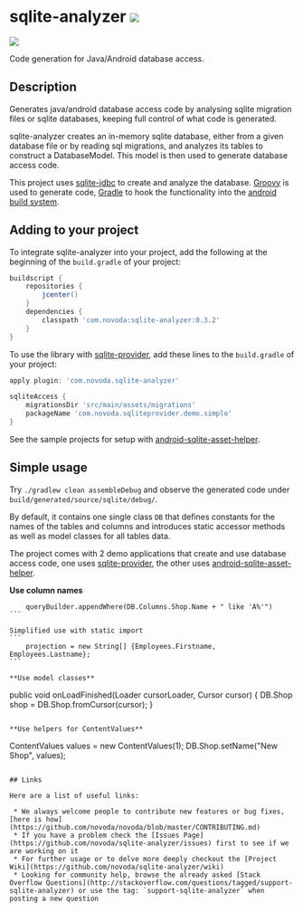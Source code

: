 # sqlite-analyzer [![](https://ci.novoda.com/buildStatus/icon?job=sqlite-analyzer)](https://ci.novoda.com/job/sqlite-analyzer/lastBuild/console)
[![](https://raw.githubusercontent.com/novoda/novoda/master/assets/btn_apache_lisence.png)](LICENSE.txt)

Code generation for Java/Android database access.

## Description

Generates java/android database access code by analysing sqlite migration files or sqlite databases,
keeping full control of what code is generated.

sqlite-analyzer creates an in-memory sqlite database, either from a given database file or by reading sql migrations,
and analyzes its tables to construct a DatabaseModel. This model is then used to generate database access code.

This project uses [sqlite-jdbc](https://bitbucket.org/xerial/sqlite-jdbc) to create and analyze the database.
[Groovy](http://groovy.codehaus.org/) is used to generate code, [Gradle](http://www.gradle.org/) to hook
the functionality into the [android build system](http://tools.android.com/tech-docs/new-build-system).

## Adding to your project

To integrate sqlite-analyzer into your project, add the following at the beginning of the `build.gradle` of your project:

```groovy
buildscript {
    repositories {
        jcenter()
    }
    dependencies {
        classpath 'com.novoda:sqlite-analyzer:0.3.2'
    }
}
```

To use the library with [sqlite-provider](https://github.com/novoda/sqlite-provider), add these lines to the `build.gradle` of your project:

```groovy
apply plugin: 'com.novoda.sqlite-analyzer'

sqliteAccess {
    migrationsDir 'src/main/assets/migrations'
    packageName 'com.novoda.sqliteprovider.demo.simple'
}
```

See the sample projects for setup with [android-sqlite-asset-helper](https://github.com/jgilfelt/android-sqlite-asset-helper).


## Simple usage

Try `./gradlew clean assembleDebug` and observe the generated code under `build/generated/source/sqlite/debug/`.

By default, it contains one single class `DB` that defines constants for the names of the tables and columns and
introduces static accessor methods as well as model classes for all tables data.

The project comes with 2 demo applications that create and use database access code,
one uses [sqlite-provider](https://github.com/novoda/sqlite-provider),
the other uses [android-sqlite-asset-helper](https://github.com/jgilfelt/android-sqlite-asset-helper).

**Use column names**
````
    queryBuilder.appendWhere(DB.Columns.Shop.Name + " like 'A%'")
```

Simplified use with static import 
```
    projection = new String[] {Employees.Firstname, Employees.Lastname};
```

**Use model classes**
````
public void onLoadFinished(Loader<Cursor> cursorLoader, Cursor cursor) {
    DB.Shop shop = DB.Shop.fromCursor(cursor);
}
```

**Use helpers for ContentValues**
````
   ContentValues values = new ContentValues(1);
   DB.Shop.setName("New Shop", values);
```

## Links

Here are a list of useful links:

 * We always welcome people to contribute new features or bug fixes, [here is how](https://github.com/novoda/novoda/blob/master/CONTRIBUTING.md)
 * If you have a problem check the [Issues Page](https://github.com/novoda/sqlite-analyzer/issues) first to see if we are working on it
 * For further usage or to delve more deeply checkout the [Project Wiki](https://github.com/novoda/sqlite-analyzer/wiki)
 * Looking for community help, browse the already asked [Stack Overflow Questions](http://stackoverflow.com/questions/tagged/support-sqlite-analyzer) or use the tag: `support-sqlite-analyzer` when posting a new question
